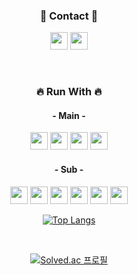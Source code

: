 <div align=center>

### 🌿 Contact 🌿
<a><img src="https://img.shields.io/badge/rdyjun-181717?style=for-the-badge&logo=GitHub&logoColor=white" height="28px"/></a>
<a><img src="https://img.shields.io/badge/rdyjun00-EA4335?style=for-the-badge&logo=Gmail&logoColor=white" height="28px"/></a>

<!-- 깃헙 방문자 노출
[![Hits](https://hits.seeyoufarm.com/api/count/incr/badge.svg?url=https%3A%2F%2Fgithub.com%2Frdyjun%2Fhit-counter&count_bg=%234F4F4F&title_bg=%23555555&icon=&icon_color=%23E7E7E7&title=Github&edge_flat=true)](https://hits.seeyoufarm.com)
-->
<br>
  
### :fire: Run With :fire:

#### - Main - <br>
<img src="https://img.shields.io/badge/JAVA-3A75B0?style=for-the-badge&logo=JAVA&logoColor=white" height="28px"/></a>
<img src="https://img.shields.io/badge/MySql-4479A1?style=for-the-badge&logo=MySql&logoColor=white" height="28px"/></a>
<img src="https://img.shields.io/badge/Spring-6DB33F?style=for-the-badge&logo=Spring&logoColor=white" height="28px"/></a>
<img src="https://img.shields.io/badge/SpringBoot-6DB33F?style=for-the-badge&logo=SpringBoot&logoColor=white" height="28px"/></a>
<br>
#### - Sub - <br>
<img src="https://img.shields.io/badge/HTML5-E34F26?style=for-the-badge&logo=HTML5&logoColor=white" height="28px"/></a>
<img src="https://img.shields.io/badge/CSS3-1572B6?style=for-the-badge&logo=CSS3&logoColor=white" height="28px"/></a>
<img src="https://img.shields.io/badge/JavaScript-F7DF1E?style=for-the-badge&logo=JavaScript&logoColor=black" height="28px"/></a>
<img src="https://img.shields.io/badge/C-A8B9CC?style=for-the-badge&logo=C&logoColor=white" height="28px"/></a>
<img src="https://img.shields.io/badge/Python-3766AB?style=for-the-badge&logo=Python&logoColor=white" height="28px"/></a>
<img src="https://img.shields.io/badge/CSS3-1572B6?style=for-the-badge&logo=CSS3&logoColor=white" height="28px"/></a>
<br>

[![Top Langs](https://github-readme-stats.vercel.app/api/top-langs/?username=rdyjun&langs_count=8&exclude_repo=attendance_check)](https://github.com/rdyjun/github-readme-stats)

<!-- <img align="center" src="https://github-readme-stats.vercel.app/api?username=rdyjun&show_icons=true&include_all_commits=true&theme=black&hide_border=true"/> -->

<!-- 많이 사용한 언어 순위
[![Top Langs](https://github-readme-stats.vercel.app/api/top-langs/?username=rdyjun&layout=compact&theme=dark&langs_count=8)](https://github.com/anuraghazra/github-readme-stats)
-->

<br>

[![Solved.ac 프로필](http://mazassumnida.wtf/api/v2/generate_badge?boj=rdyjun)](https://solved.ac/rdyjun)

</div>


